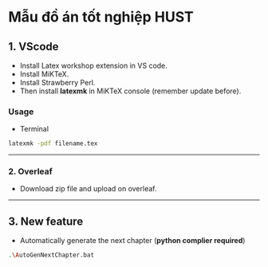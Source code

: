# Mẫu đồ án tốt nghiệp HUST

## 1. VScode 
- Install Latex workshop extension in VS code.
- Install MiKTeX.
- Install Strawberry Perl.
- Then install **latexmk** in MiKTeX console (remember update before).
### Usage
- Terminal
```bash
latexmk -pdf filename.tex
```
---
### 2.  Overleaf 
- Download zip file and upload on overleaf.

---
## 3. New feature 
- Automatically generate the next chapter (**python complier required**)
```bash
.\AutoGenNextChapter.bat
```
